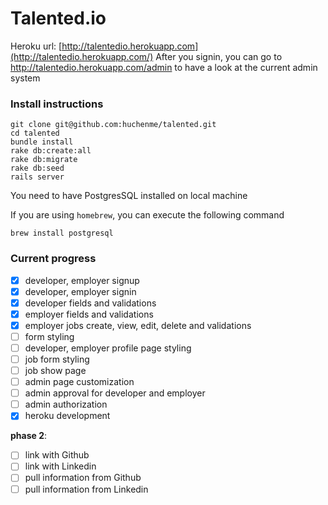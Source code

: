 # Talented.io

Heroku url: [http://talentedio.herokuapp.com](http://talentedio.herokuapp.com/)
After you signin, you can go to http://talentedio.herokuapp.com/admin to have a look at the current admin system

### Install instructions

```
git clone git@github.com:huchenme/talented.git
cd talented
bundle install
rake db:create:all
rake db:migrate
rake db:seed
rails server
```

You need to have PostgresSQL installed on local machine

If you are using `homebrew`, you can execute the following command

```
brew install postgresql
```

### Current progress

- [x] developer, employer signup
- [x] developer, employer signin
- [x] developer fields and validations
- [x] employer fields and validations
- [x] employer jobs create, view, edit, delete and validations
- [ ] form styling
- [ ] developer, employer profile page styling
- [ ] job form styling
- [ ] job show page
- [ ] admin page customization
- [ ] admin approval for developer and employer
- [ ] admin authorization
- [x] heroku development

__phase 2__:

- [ ] link with Github
- [ ] link with Linkedin
- [ ] pull information from Github
- [ ] pull information from Linkedin